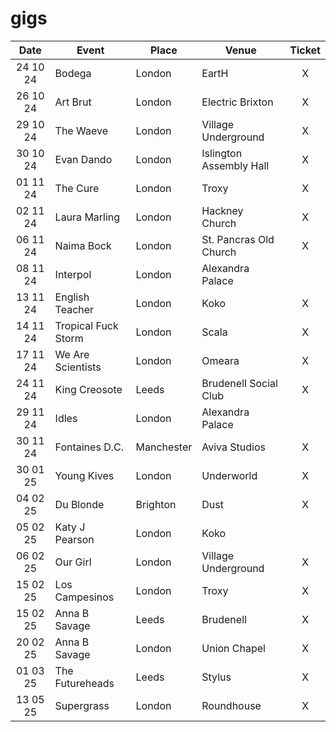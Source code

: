 # gigs
|Date|Event|Place|Venue|Ticket|
|:--:|-----|----|-----|:----:|
|24 10 24|Bodega|London|EartH|X|
|26 10 24|Art Brut|London|Electric Brixton|X|
|29 10 24|The Waeve|London|Village Underground|X|
|30 10 24|Evan Dando|London|Islington Assembly Hall|X|
|01 11 24|The Cure|London|Troxy|X|
|02 11 24|Laura Marling|London|Hackney Church|X|
|06 11 24|Naima Bock|London|St. Pancras Old Church|X|
|08 11 24|Interpol|London|Alexandra Palace|
|13 11 24|English Teacher|London|Koko|X|
|14 11 24|Tropical Fuck Storm|London|Scala|X|
|17 11 24|We Are Scientists|London|Omeara|X|
|24 11 24|King Creosote|Leeds|Brudenell Social Club|X|
|29 11 24|Idles|London|Alexandra Palace|
|30 11 24|Fontaines D.C.|Manchester|Aviva Studios|X|
|30 01 25|Young Kives|London|Underworld|X|
|04 02 25|Du Blonde|Brighton|Dust|X|
|05 02 25|Katy J Pearson|London|Koko|
|06 02 25|Our Girl|London|Village Underground|X|
|15 02 25|Los Campesinos|London|Troxy|X|
|15 02 25|Anna B Savage|Leeds|Brudenell|X|
|20 02 25|Anna B Savage|London|Union Chapel|X|
|01 03 25|The Futureheads|Leeds|Stylus|X|
|13 05 25|Supergrass|London|Roundhouse|X|
